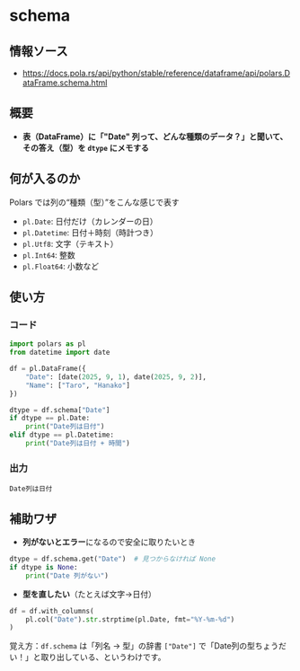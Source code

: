 # schema

## 情報ソース
- https://docs.pola.rs/api/python/stable/reference/dataframe/api/polars.DataFrame.schema.html

## 概要
- **表（DataFrame）に「"Date" 列って、どんな種類のデータ？」と聞いて、その答え（型）を `dtype` にメモする**

## 何が入るのか
Polars では列の“種類（型）”をこんな感じで表す
- `pl.Date`: 日付だけ（カレンダーの⽇）
- `pl.Datetime`: 日付＋時刻（時計つき）
- `pl.Utf8`: 文字（テキスト）
- `pl.Int64`: 整数
- `pl.Float64`: 小数など

## 使い方
### コード
```python
import polars as pl
from datetime import date

df = pl.DataFrame({
    "Date": [date(2025, 9, 1), date(2025, 9, 2)],
    "Name": ["Taro", "Hanako"]
})

dtype = df.schema["Date"]
if dtype == pl.Date:
    print("Date列は日付")
elif dtype == pl.Datetime:
    print("Date列は日付 + 時間")
```

### 出力
```log
Date列は日付
```

## 補助ワザ
- **列がないとエラー**になるので安全に取りたいとき
```python
dtype = df.schema.get("Date")  # 見つからなければ None
if dtype is None:
    print("Date 列がない")
```

- **型を直したい**（たとえば文字→日付）
```python
df = df.with_columns(
    pl.col("Date").str.strptime(pl.Date, fmt="%Y-%m-%d")
)
```
覚え方：`df.schema` は「列名 → 型」の辞書
`["Date"]` で「Date列の型ちょうだい！」と取り出している、というわけです。
